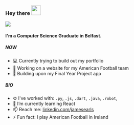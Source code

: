 ### Hey there <img src="https://media.giphy.com/media/hvRJCLFzcasrR4ia7z/giphy.gif" width="30px">
![](https://komarev.com/ghpvc/?username=jamesearls)
#### I'm a Computer Science Graduate in Belfast.

##### NOW

- 💻 Currently trying to build out my portfolio
- 🏈 Working on a website for my American Football team
- 📱 Building upon my Final Year Project app

##### BIO

- ⚙️ I've worked with: `.py`, `.js`, `.dart`, `.java`, `.robot`,
- 🌱 I’m currently learning React
- 📫 Reach me: [linkedin.com/jamesearls](https://www.linkedin.com/in/23128745asdsa/)
- ⚡️ Fun fact: I play American Football in Ireland



<!--
**jamesearls/jamesearls** is a ✨ _special_ ✨ repository because its `README.md` (this file) appears on your GitHub profile.

Here are some ideas to get you started:

- 🔭 I’m currently working on ...
- 🏢 I'm currently working at ...
- 🌱 I’m currently learning ...
- 👯 I’m looking to collaborate on ...
- 🤔 I’m looking for help with ...
- 💬 Ask me about ...
- 📫 How to reach me: ...
- 😄 Pronouns: ...
- ⚡ Fun fact: ...
-->
